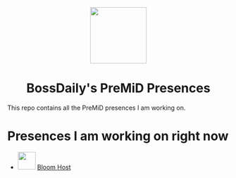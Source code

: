 <div align="center">
    <img src="https://avatars3.githubusercontent.com/u/46326568?s=400&amp;u=15e4a4988014780288d30ffb969fd1569fec23e6&amp;v=4" width="128px" style="max-width:100%;">
    <h1>BossDaily's PreMiD Presences</h1>
</div>

This repo contains all the PreMiD presences I am working on.

<h1>Presences I am working on right now</h1>

- <a href="https://bloom.host/"><img src="https://i.imgur.com/1mVjQ4h.png" height=40 width=40/><a/> [Bloom Host](https://github.com/BossDaily/Presences/tree/main/websites/B/BloomHost)
